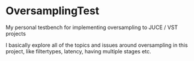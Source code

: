 # OversamplingTest
My personal testbench for implementing oversampling to JUCE / VST projects

I basically explore all of the topics and issues around oversampling in this project,
like filtertypes, latency, having multiple stages etc.
